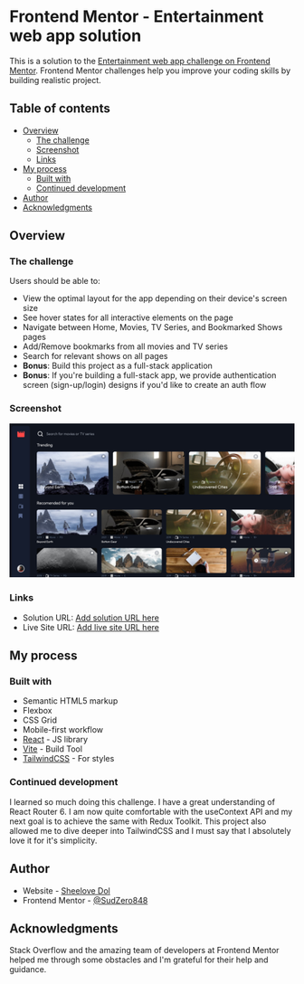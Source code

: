 # Frontend Mentor - Entertainment web app solution

This is a solution to the [Entertainment web app challenge on Frontend Mentor](https://www.frontendmentor.io/challenges/entertainment-web-app-J-UhgAW1X). Frontend Mentor challenges help you improve your coding skills by building realistic project.

## Table of contents

- [Overview](#overview)
  - [The challenge](#the-challenge)
  - [Screenshot](#screenshot)
  - [Links](#links)
- [My process](#my-process)
  - [Built with](#built-with)
  - [Continued development](#continued-development)
- [Author](#author)
- [Acknowledgments](#acknowledgments)



## Overview

### The challenge

Users should be able to:

- View the optimal layout for the app depending on their device's screen size
- See hover states for all interactive elements on the page
- Navigate between Home, Movies, TV Series, and Bookmarked Shows pages
- Add/Remove bookmarks from all movies and TV series
- Search for relevant shows on all pages
- **Bonus**: Build this project as a full-stack application
- **Bonus**: If you're building a full-stack app, we provide authentication screen (sign-up/login) designs if you'd like to create an auth flow

### Screenshot

![](./Screenshot-Web-Entertainment-App.png)


### Links

- Solution URL: [Add solution URL here](https://your-solution-url.com)
- Live Site URL: [Add live site URL here](https://your-live-site-url.com)

## My process

### Built with

- Semantic HTML5 markup
- Flexbox
- CSS Grid
- Mobile-first workflow
- [React](https://reactjs.org/) - JS library
- [Vite](https://vitejs.dev/) - Build Tool
- [TailwindCSS](https://tailwindcss.com/) - For styles



### Continued development

I learned so much doing this challenge. I have a great understanding of React Router 6. I am now quite comfortable with the useContext API and my next goal is to achieve the same with Redux Toolkit. This project also allowed me to dive deeper into TailwindCSS and I must say that I absolutely love it for it's simplicity.



## Author

- Website - [Sheelove Dol](https://www.sheelovedol.com)
- Frontend Mentor - [@SudZero848](https://www.frontendmentor.io/profile/SudZero848)



## Acknowledgments

Stack Overflow and the amazing team of developers at Frontend Mentor helped me through some obstacles and I'm grateful for their help and guidance. 


